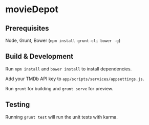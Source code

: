 # movieDepot

## Prerequisites

Node, Grunt, Bower (`npm install grunt-cli bower -g`)

## Build & Development

Run `npm install` and `bower install` to install dependencies.

Add your TMDb API key to `app/scripts/services/appsettings.js`.

Run `grunt` for building and `grunt serve` for preview.

## Testing

Running `grunt test` will run the unit tests with karma.
